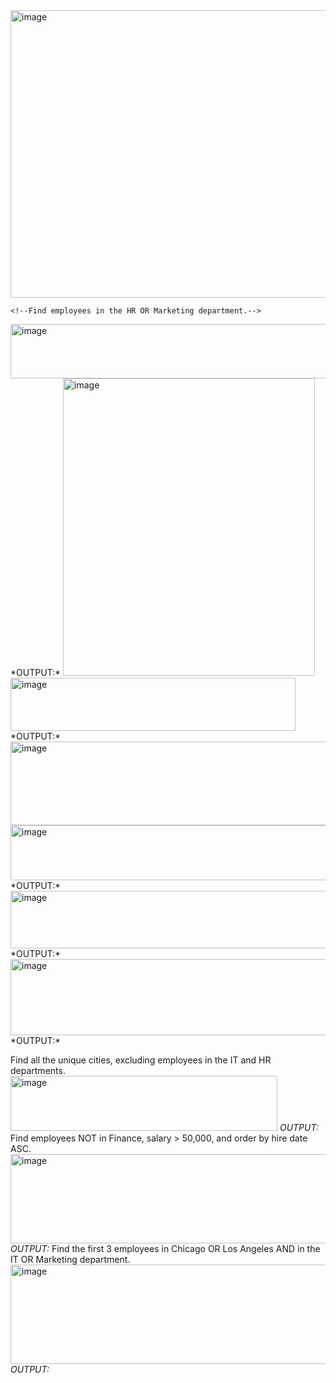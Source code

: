 <img width="655" height="460" alt="image" src="https://github.com/user-attachments/assets/1ef8d90d-7a15-4a62-844b-c9ae31aafc62" />

    <!--Find employees in the HR OR Marketing department.-->
  <img width="605" height="87" alt="image" src="https://github.com/user-attachments/assets/9d952bf5-891a-475d-8db3-d00b41b48ee6" />
                                         *OUTPUT:*
 <img width="403" height="476" alt="image" src="https://github.com/user-attachments/assets/081e935b-7e1e-4975-9c09-e2cfdf1379f8" />

 <!--Find employees who Do not work in the IT department-->
 <img width="456" height="85" alt="image" src="https://github.com/user-attachments/assets/bf1bd077-a269-426e-bc20-be14c2f4742e" />
                                        *OUTPUT:*
 <img width="535" height="134" alt="image" src="https://github.com/user-attachments/assets/d3e75462-43b3-42e6-8a90-3f4ad5800053" />

 <!--Find employees who are in the HR, IT, or Finance departments.-->
 <img width="607" height="88" alt="image" src="https://github.com/user-attachments/assets/50be0d63-d78d-417a-b2c9-83a64b430da7" />
                                        *OUTPUT:*
 <!--Find employees in the IT department, with salary > 50,000, and located in New York.-->
 <img width="751" height="92" alt="image" src="https://github.com/user-attachments/assets/c988ba07-41d0-4e94-9995-d43701247e03" />
                                        *OUTPUT:*
 <!--Find employees in Finance OR Marketing, earn > 52,000, and order by salary DESC.-->
<img width="927" height="122" alt="image" src="https://github.com/user-attachments/assets/baf77ea2-859d-41eb-86df-c5bec6e6c909" />
                                        *OUTPUT:*
                                        
 Find all the unique cities, excluding employees in the IT and HR departments.
 <img width="427" height="88" alt="image" src="https://github.com/user-attachments/assets/658b2d50-cd9d-408e-b8d5-9d22c85cd7a4" />
                                        *OUTPUT:*
 Find employees NOT in Finance, salary > 50,000, and order by hire date ASC.
 <img width="691" height="143" alt="image" src="https://github.com/user-attachments/assets/7e482100-f1d9-4fe1-85c8-4040555f83eb" />
                                         *OUTPUT:*
 Find the first 3 employees in Chicago OR Los Angeles AND in the IT OR Marketing department.
 <img width="1083" height="159" alt="image" src="https://github.com/user-attachments/assets/e4c4f50a-89b7-424e-9bf7-801ce4b35933" />
                                          *OUTPUT:*






 
